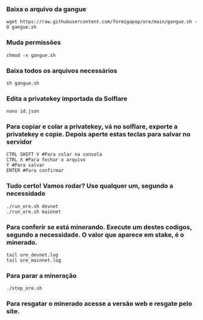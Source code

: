 ### Baixa o arquivo da gangue
```
wget https://raw.githubusercontent.com/formigapop/ore/main/gangue.sh -O gangue.sh
```

### Muda permissões
```
chmod -x gangue.sh
```

### Baixa todos os arquivos necessários
```
sh gangue.sh
```

### Edita a privatekey importada da Solflare
```
nano id.json
```

### Para copiar e colar a privatekey,  vá no solflare, exporte a privatekey e copie. Depois aperte estas teclas para salvar no servidor
```
CTRL SHIFT V #Para colar na consola
CTRL X #Para fechar o arquivo
Y #Para salvar
ENTER #Para confirmar
```

### Tudo certo! Vamos rodar? Use qualquer um, segundo a necessidade
```
./run_ore.sh devnet
./run_ore.sh mainnet
```

### Para conferir se está minerando. Execute um destes codigos, segundo a necessidade. O valor que aparece em stake, é o minerado.
```
tail ore_devnet.log
tail ore_mainnet.log
```

### Para parar a mineração
```
./stop_ore.sh
```

### Para resgatar o minerado acesse a versão web e resgate pelo site.
